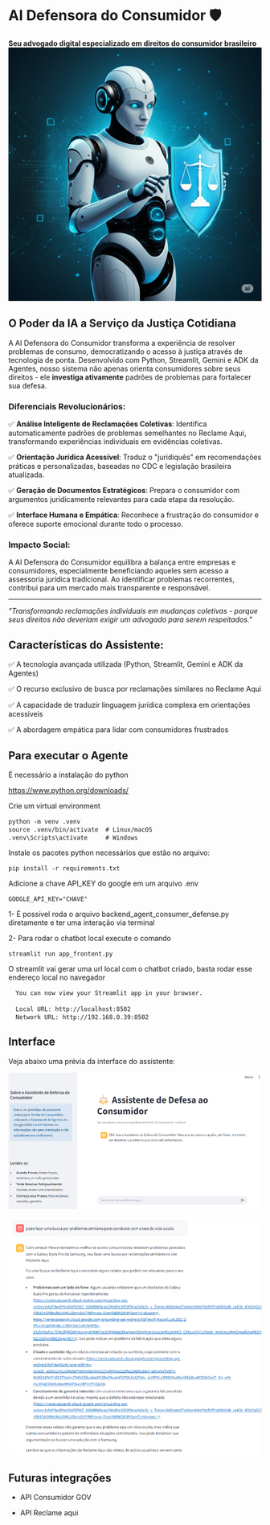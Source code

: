 # AI Defensora do Consumidor 🛡️

**Seu advogado digital especializado em direitos do consumidor brasileiro**
![Tela inicial do Defensor do Consumidor AI](images/AI.jpg)


## O Poder da IA a Serviço da Justiça Cotidiana

A AI Defensora do Consumidor transforma a experiência de resolver problemas de consumo, democratizando o acesso à justiça através de tecnologia de ponta. Desenvolvido com Python, Streamlit, Gemini e ADK da Agentes, nosso sistema não apenas orienta consumidores sobre seus direitos - ele **investiga ativamente** padrões de problemas para fortalecer sua defesa.

### Diferenciais Revolucionários:

✅ **Análise Inteligente de Reclamações Coletivas**: Identifica automaticamente padrões de problemas semelhantes no Reclame Aqui, transformando experiências individuais em evidências coletivas.

✅ **Orientação Jurídica Acessível**: Traduz o "juridiquês" em recomendações práticas e personalizadas, baseadas no CDC e legislação brasileira atualizada.

✅ **Geração de Documentos Estratégicos**: Prepara o consumidor com argumentos juridicamente relevantes para cada etapa da resolução.

✅ **Interface Humana e Empática**: Reconhece a frustração do consumidor e oferece suporte emocional durante todo o processo.

### Impacto Social:

A AI Defensora do Consumidor equilibra a balança entre empresas e consumidores, especialmente beneficiando aqueles sem acesso a assessoria jurídica tradicional. Ao identificar problemas recorrentes, contribui para um mercado mais transparente e responsável.

---

*"Transformando reclamações individuais em mudanças coletivas - porque seus direitos não deveriam exigir um advogado para serem respeitados."*

## Características do Assistente:

✅ A tecnologia avançada utilizada (Python, Streamlit, Gemini e ADK da Agentes)

✅ O recurso exclusivo de busca por reclamações similares no Reclame Aqui

✅ A capacidade de traduzir linguagem jurídica complexa em orientações acessíveis

✅ A abordagem empática para lidar com consumidores frustrados

## Para executar o Agente

É necessário a instalação do python 

https://www.python.org/downloads/


Crie um virtual environment 
```
python -m venv .venv
source .venv/bin/activate  # Linux/macOS
.venv\Scripts\activate     # Windows
```

Instale os pacotes python necessários que estão no arquivo:

```
pip install -r requirements.txt
```

Adicione a chave API_KEY do google em um arquivo .env
```
GOOGLE_API_KEY="CHAVE"
```

1- É possível roda o arquivo backend_agent_consumer_defense.py diretamente e ter uma interação via terminal

2- Para rodar o chatbot local execute o comando
```
streamlit run app_frontent.py
```
O streamlit vai gerar uma url local com o chatbot criado, basta rodar esse endereço local no navegador

```
  You can now view your Streamlit app in your browser.

  Local URL: http://localhost:8502
  Network URL: http://192.168.0.39:8502
```


## Interface

Veja abaixo uma prévia da interface do assistente:

![Tela inicial do Defensor do Consumidor AI](images/tela_01.png)


![Tela inicial do Defensor do Consumidor AI](images/tela_02.png)


## Futuras integrações

- API Consumidor GOV 

- API Reclame aqui



